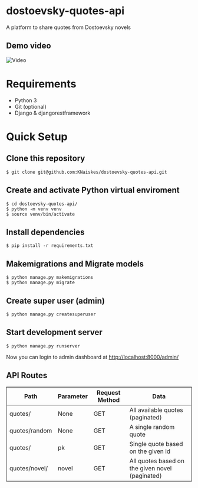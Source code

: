 # dostoevsky-quotes-api
A platform to share quotes from Dostoevsky novels

## Demo video
![Video](https://youtu.be/uc_NT4onxnA)

# Requirements

- Python 3
- Git (optional)
- Django & djangorestframework

# Quick Setup

## Clone this repository

```
$ git clone git@github.com:KNaiskes/dostoevsky-quotes-api.git
```

## Create and activate Python virtual enviroment

```
$ cd dostoevsky-quotes-api/
$ python -m venv venv
$ source venv/bin/activate
```

## Install dependencies

```
$ pip install -r requirements.txt
```

## Makemigrations and Migrate models

```
$ python manage.py makemigrations
$ python manage.py migrate
```
## Create super user (admin)

```
$ python manage.py createsuperuser
```

## Start development server

```
$ python manage.py runserver
```

Now you can login to admin dashboard at [http://localhost:8000/admin/](http://localhost:8000/admin/)


## API Routes

<table border="2" cellspacing="0" cellpadding="6" rules="groups" frame="hsides">

<colgroup>
<col  class="org-left" />

<col  class="org-left" />

<col  class="org-left" />

<col  class="org-left" />
</colgroup>
<thead>
<tr>
<th scope="col" class="org-left">Path</th>
<th scope="col" class="org-left">Parameter</th>
<th scope="col" class="org-left">Request Method</th>
<th scope="col" class="org-left">Data</th>
</tr>
</thead>

<tbody>
<tr>
<td class="org-left">quotes/</td>
<td class="org-left">None</td>
<td class="org-left">GET</td>
<td class="org-left">All available quotes (paginated)</td>
</tr>


<tr>
<td class="org-left">quotes/random</td>
<td class="org-left">None</td>
<td class="org-left">GET</td>
<td class="org-left">A single random quote</td>
</tr>


<tr>
<td class="org-left">quotes/</td>
<td class="org-left">pk</td>
<td class="org-left">GET</td>
<td class="org-left">Single quote based on the given id</td>
</tr>


<tr>
<td class="org-left">quotes/novel/</td>
<td class="org-left">novel</td>
<td class="org-left">GET</td>
<td class="org-left">All quotes based on the given novel (paginated)</td>
</tr>
</tbody>
</table>
